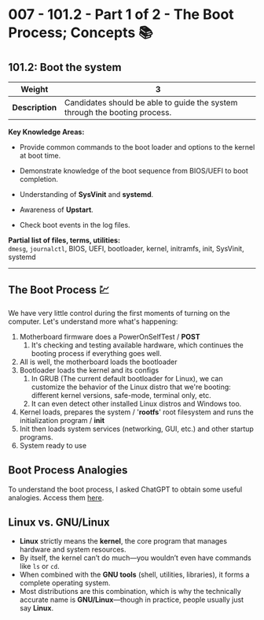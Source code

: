 # 007 - 101.2 - Part 1 of 2 - The Boot Process; Concepts 📚️
## 101.2: Boot the system

|**Weight**|**3**|
|---|---|
|**Description**|Candidates should be able to guide the system through the booting process.|

**Key Knowledge Areas:**

- Provide common commands to the boot loader and options to the kernel at boot time.
    
- Demonstrate knowledge of the boot sequence from BIOS/UEFI to boot completion.
    
- Understanding of **SysVinit** and **systemd**.
    
- Awareness of **Upstart**.
    
- Check boot events in the log files.
    

**Partial list of files, terms, utilities:**  
`dmesg`, `journalctl`, BIOS, UEFI, bootloader, kernel, initramfs, init, SysVinit, systemd

---

## The Boot Process 💹
We have very little control during the first moments of turning on the computer. Let's understand more what's happening:
1. Motherboard firmware does a PowerOnSelfTest / **POST**
	1. It's checking and testing available hardware, which continues the booting process if everything goes well.
2. All is well, the motherboard loads the bootloader
3. Bootloader loads the kernel and its configs
	1. In GRUB (The current default bootloader for Linux), we can customize the behavior of the Linux distro that we're booting: different kernel versions, safe-mode, terminal only, etc.
	2. It can even detect other installed Linux distros and Windows too. 
4. Kernel loads, prepares the system / '**rootfs**' root filesystem and runs the initialization program / **init**
5. Init then loads system services (networking, GUI, etc.) and other startup programs.
6. System ready to use

## Boot Process Analogies
To understand the boot process, I asked ChatGPT to obtain some useful analogies. Access them [here](boot-process-analogies.md).

## Linux vs. GNU/Linux  
- **Linux** strictly means the **kernel**, the core program that manages hardware and system resources.  
- By itself, the kernel can’t do much—you wouldn’t even have commands like `ls` or `cd`.  
- When combined with the **GNU tools** (shell, utilities, libraries), it forms a complete operating system.  
- Most distributions are this combination, which is why the technically accurate name is **GNU/Linux**—though in practice, people usually just say **Linux**.  

